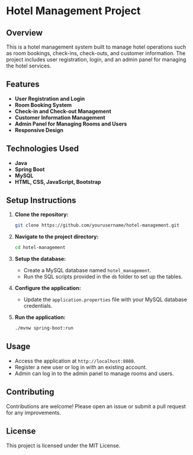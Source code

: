 # Hotel Management Project

## Overview
This is a hotel management system built to manage hotel operations such as room bookings, check-ins, check-outs, and customer information. The project includes user registration, login, and an admin panel for managing the hotel services.

## Features
- **User Registration and Login**
- **Room Booking System**
- **Check-in and Check-out Management**
- **Customer Information Management**
- **Admin Panel for Managing Rooms and Users**
- **Responsive Design**

## Technologies Used
- **Java**
- **Spring Boot**
- **MySQL**
- **HTML, CSS, JavaScript, Bootstrap**

## Setup Instructions

1. **Clone the repository:**
    ```bash
    git clone https://github.com/yourusername/hotel-management.git
    ```

2. **Navigate to the project directory:**
    ```bash
    cd hotel-management
    ```

3. **Setup the database:**
    - Create a MySQL database named `hotel_management`.
    - Run the SQL scripts provided in the `db` folder to set up the tables.

4. **Configure the application:**
    - Update the `application.properties` file with your MySQL database credentials.

5. **Run the application:**
    ```bash
    ./mvnw spring-boot:run
    ```

## Usage
- Access the application at `http://localhost:8080`.
- Register a new user or log in with an existing account.
- Admin can log in to the admin panel to manage rooms and users.

## Contributing
Contributions are welcome! Please open an issue or submit a pull request for any improvements.

## License
This project is licensed under the MIT License.
